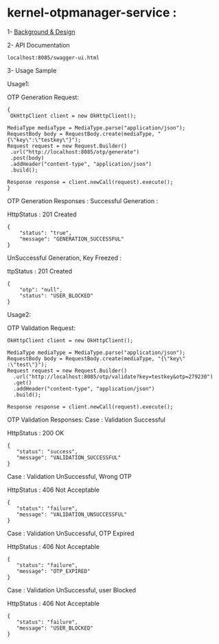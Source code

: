 # kernel-otpmanager-service :

1- [Background & Design](../../design/kernel/kernel-otpmanager.md)

 
2- API Documentation

 ```
localhost:8085/swagger-ui.html

 ```
 
3- Usage Sample
 
 Usage1:
 
 OTP Generation Request:
 
 ```
 {
  OkHttpClient client = new OkHttpClient();

MediaType mediaType = MediaType.parse("application/json");
RequestBody body = RequestBody.create(mediaType, "{\"key\":\"testkey\"}");
Request request = new Request.Builder()
  .url("http://localhost:8085/otp/generate")
  .post(body)
  .addHeader("content-type", "application/json")
  .build();
  
Response response = client.newCall(request).execute();
 }
 ```
 
OTP Generation Responses :
Successful Generation :

HttpStatus : 201 Created

```
{
    "status": "true",
    "message": "GENERATION_SUCCESSFUL"
}
```

UnSuccessful Generation, Key Freezed :
 
 ttpStatus : 201 Created

```
{
    "otp": "null",
    "status": "USER_BLOCKED"
}
```

Usage2:

OTP Validation Request:
 
```
OkHttpClient client = new OkHttpClient();

MediaType mediaType = MediaType.parse("application/json");
RequestBody body = RequestBody.create(mediaType, "{\"key\" :\"test\"}");
Request request = new Request.Builder()
  .url("http://localhost:8085/otp/validate?key=testkey&otp=279230")
  .get()
  .addHeader("content-type", "application/json")
  .build();

Response response = client.newCall(request).execute();

```
OTP Validation Responses:
Case : Validation Successful

 HttpStatus : 200 OK
 

 ```
{
    "status": "success",
    "message": "VALIDATION_SUCCESSFUL"
}
 ```
 
 
Case : Validation UnSuccessful, Wrong OTP

 HttpStatus : 406 Not Acceptable

 ```
 {
    "status": "failure",
    "message": "VALIDATION_UNSUCCESSFUL"
}
 ```
 
Case : Validation UnSuccessful, OTP Expired

HttpStatus : 406 Not Acceptable

 ```
 {
    "status": "failure",
    "message": "OTP_EXPIRED"
}
 ```
 
Case : Validation UnSuccessful, user Blocked

HttpStatus : 406 Not Acceptable

 ```
 {
    "status": "failure",
    "message": "USER_BLOCKED"
}
 ```
 
